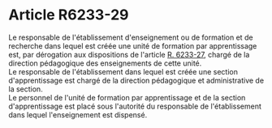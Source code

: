 # Article R6233-29

  
Le responsable de l'établissement d'enseignement ou de formation et de recherche dans lequel est créée une unité de formation par apprentissage est, par dérogation aux dispositions de l'article [R. 6233-27][1], chargé de la direction pédagogique des enseignements de cette unité.   
Le responsable de l'établissement dans lequel est créée une section d'apprentissage est chargé de la direction pédagogique et administrative de la section.   
Le personnel de l'unité de formation par apprentissage et de la section d'apprentissage est placé sous l'autorité du responsable de l'établissement dans lequel l'enseignement est dispensé.

 [1]: /affichCodeArticle.do?cidTexte=LEGITEXT000006072050&idArticle=LEGIARTI000018497632&dateTexte=&categorieLien=cid